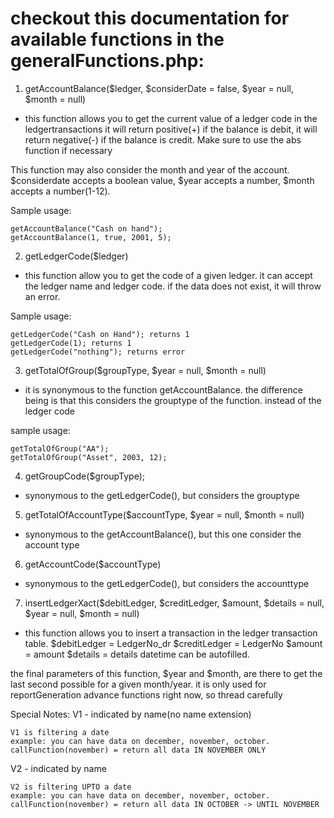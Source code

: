 # checkout this documentation for available functions in the generalFunctions.php:

1. getAccountBalance($ledger, $considerDate = false, $year = null, $month = null)
- this function allows you to get the current value of a ledger code in the ledgertransactions
it will return positive(+) if the balance is debit, it will return negative(-) if the balance is credit.
Make sure to use the abs function if necessary

This function may also consider the month and year of the account.
$considerdate accepts a boolean value, $year accepts a number, $month accepts a number(1-12).

Sample usage: 
```
getAccountBalance("Cash on hand");
getAccountBalance(1, true, 2001, 5);
```

2. getLedgerCode($ledger)
- this function allow you to get the code of a given ledger. it can accept the ledger name and ledger code.
if the data does not exist, it will throw an error.

Sample usage:
```
getLedgerCode("Cash on Hand"); returns 1
getLedgerCode(1); returns 1
getLedgerCode("nothing"); returns error
```

3. getTotalOfGroup($groupType, $year = null, $month = null)
- it is synonymous to the function getAccountBalance.
the difference being is that this considers the grouptype of the function. instead of the ledger code

sample usage:
```
getTotalOfGroup("AA");
getTotalOfGroup("Asset", 2003, 12);
```

4. getGroupCode($groupType);
- synonymous to the getLedgerCode(), but considers the grouptype

5. getTotalOfAccountType($accountType, $year = null, $month = null) 
- synonymous to the getAccountBalance(), but this one consider the account type

6. getAccountCode($accountType)
- synonymous to the getLedgerCode(), but considers the accounttype

7. insertLedgerXact($debitLedger, $creditLedger, $amount, $details = null, $year = null, $month = null)
- this function allows you to insert a transaction in the ledger transaction table.
$debitLedger = LedgerNo_dr
$creditLedger = LedgerNo
$amount = amount
$details = details
datetime can be autofilled.

the final parameters of this function, $year and $month, are there to get the last second possible for a given month/year.
it is only used for reportGeneration advance functions right now, so thread carefully


Special Notes:
V1 - indicated by name(no name extension)
```
V1 is filtering a date
example: you can have data on december, november, october.
callFunction(november) = return all data IN NOVEMBER ONLY
```
V2 - indicated by name
```
V2 is filtering UPTO a date
example: you can have data on december, november, october.
callFunction(november) = return all data IN OCTOBER -> UNTIL NOVEMBER
```
